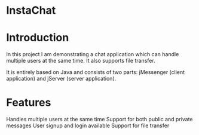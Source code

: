# InstaChat

# Introduction

In this project I am demonstrating a chat application which can handle multiple users at the same time. It also supports file transfer.

It is entirely based on Java and consists of two parts: jMessenger (client application) and jServer (server application).

# Features

Handles multiple users at the same time
Support for both public and private messages
User signup and login available 
Support for file transfer
